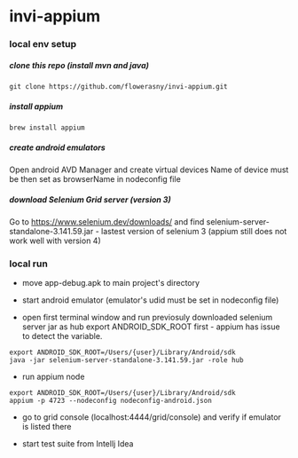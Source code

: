 # invi-appium


### local env setup

##### clone this repo (install mvn and java)
````
git clone https://github.com/flowerasny/invi-appium.git
````

##### install appium
````
brew install appium
````

##### create android emulators
Open android AVD Manager and create virtual devices
Name of device must be then set as browserName in nodeconfig file


##### download Selenium Grid server (version 3)
Go to https://www.selenium.dev/downloads/ and find selenium-server-standalone-3.141.59.jar - lastest version of selenium 3
(appium still does not work well with version 4)

### local run

- move app-debug.apk to main project's directory

- start android emulator (emulator's udid must be set in nodeconfig file)

- open first terminal window and run previosuly downloaded selenium server jar as hub
export ANDROID_SDK_ROOT first - appium has issue to detect the variable.

````
export ANDROID_SDK_ROOT=/Users/{user}/Library/Android/sdk
java -jar selenium-server-standalone-3.141.59.jar -role hub
````

- run appium node
````
export ANDROID_SDK_ROOT=/Users/{user}/Library/Android/sdk
appium -p 4723 --nodeconfig nodeconfig-android.json
````

- go to grid console (localhost:4444/grid/console) and verify if emulator is listed there

- start test suite from Intellj Idea
